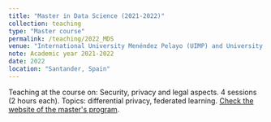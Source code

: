 ```yaml
---
title: "Master in Data Science (2021-2022)"
collection: teaching
type: "Master course"
permalink: /teaching/2022_MDS
venue: "International University Menéndez Pelayo (UIMP) and University of Cantabria (UC)"
note: Academic year 2021-2022
date: 2022
location: "Santander, Spain"
---
```


Teaching at the course on: Security, privacy and legal aspects. 4 sessions (2 hours each). Topics: differential privacy, federated learning. [Check the website of the  master's program](https://masterdatascience.ifca.es/).

